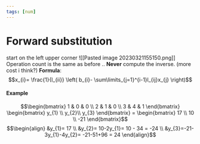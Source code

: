 ```yaml
---
tags: [num]
---
```

# Forward substitution
start on the left upper corner
![[Pasted image 20230321155150.png]]
Operation count is the same as before ..
**Never** compute the inverse. (more cost i think?)
**Formula**: $$x_{i}= \frac{1}{l_{ii}} \left( b_{i}- \sum\limits_{j=1}^{i-1}l_{ij}x_{j} \right)$$

#### Example
$$\begin{bmatrix} 1 & 0 & 0 \\ 2 & 1 & 0 \\ 3 & 4 & 1 \end{bmatrix} \begin{bmatrix} y_{1} \\ y_{2}\\ y_{3} \end{bmatrix} = \begin{bmatrix} 17 \\ 10 \\ -21 \end{bmatrix}$$
$$\begin{align} &y_{1}= 17 \\ &y_{2}= 10-2y_{1}= 10 - 34 = -24 \\ &y_{3}=-21-3y_{1}-4y_{2}= -21-51+96 = 24 \end{align}$$